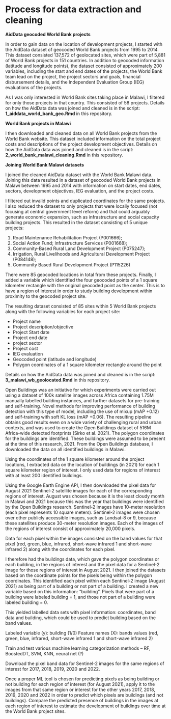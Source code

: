 # Process for data extraction and cleaning

**AidData geocoded World Bank projects** 

In order to gain data on the location of development projects, I started with the AidData dataset of geocoded World Bank projects from 1995 to 2014. This dataset consisted 137,572 of geolocated sites, which were part of 5,881 of World Bank projects in 151 countries. In addition to geocoded information (latitude and longitude points), the dataset consisted of approximately 200 variables, including the start and end dates of the projects, the World Bank team lead on the project, the project sectors and goals, financial disbursement details, and the Independent Evaluation Group (IEG) evaluations of the projects. 

As I was only interested in World Bank sites taking place in Malawi, I filtered for only those projects in that country. This consisted of 58 projects. Details on how the AidData data was joined and cleaned is in the script: **1_aiddata_world_bank_geo.Rmd** in this repository.

**World Bank projects in Malawi**

I then downloaded and cleaned data on all World Bank projects from the World Bank website. This dataset included information on the total project costs and descriptions of the project development objectives. Details on how the AidData data was joined and cleaned is in the script: **2_world_bank_malawi_cleaning.Rmd** in this repository.

**Joining World Bank Malawi datasets**

I joined the cleaned AidData dataset with the World Bank Malawi data. Joining this data resulted in a dataset of geocoded World Bank projects in Malawi between 1995 and 2014 with information on start dates, end dates, sectors, development objectives, IEG evaluation, and the project costs.

I filtered out invalid points and duplicated coordinates for the same projects. I also reduced the dataset to only projects that were locally focused (not focusing at central government level reform) and that could arguably generate economic expansion, such as infrastructure and social capacity building projects. This resulted in the dataset consisting of 5 unique projects: 
1.	Road Maintenance Rehabilitation Project (P001666); 
2.	Social Action Fund; Infrastructure Services (P001668); 
3.	Community-Based Rural Land Development Project (P075247); 
4.	Irrigation, Rural Livelihoods and Agricultural Development Project (P084148); 
5.	Community Based Rural Development Project (P115226)

There were 85 geocoded locations in total from these projects. Finally, I added a variable which identified the four geocoded points of a 1 square kilometer rectangle with the original geocoded point as the center. This is to have a region of interest in order to study building development within proximity to the geocoded project site.

The resulting dataset consisted of 85 sites within 5 World Bank projects along with the following variables for each project site:
-	Project name
-	Project description/objective
-	Project Start date
-	Project end date
- project sector
-	Project cost
- IEG evaluation
-	Geocoded point (latitude and longitude)
-	Polygon coordinates of a 1 square kilometer rectangle around the point

Details on how the AidData data was joined and cleaned is in the script: **3_malawi_wb_geolocated.Rmd** in this repository.

Open Buildings was an initiative for which experiments were carried out using a dataset of 100k satellite images across Africa containing 1.75M manually labelled building instances, and further datasets for pre-training and self-training. Novel methods for improving performance of building detection with this type of model, including the use of mixup (mAP +0.12) and self-training with soft KL loss (mAP +0.06). The resulting pipeline obtains good results even on a wide variety of challenging rural and urban contexts, and was used to create the Open Buildings dataset of 516M Africa-wide detected footprints (Sirko et al. 2021). The polygon coordinates for the buildings are identified. These buildings were assumed to be present at the time of this research, 2021. From the Open Buildings database, I downloaded the data on all identified buildings in Malawi. 

Using the coordinates of the 1 square kilometer around the project locations, I extracted data on the location of buildings (in 2021) for each 1 square kilometer region of interest. I only used data for regions of interest with at least 200 identified buildings. 

Using the Google Earth Engine API, I then downloaded the pixel data for August 2021 Sentinel-2 satellite images for each of the corresponding regions of interest. August was chosen because it is the least cloudy month in Malawi and 2021 because this was the year that buildings were identified by the Open Buildings research. Sentinel-2 images have 10-meter resolution (each pixel represents 10 square meters). Sentinel-2 images were chosen over other publicly accessible images, such as Landsat-8 or 9, because these satellites produce 30-meter resolution images. Each of the images of the regions of interest consist of approximately 20,000 pixels. 

Data for each pixel within the images consisted on the band values for that pixel (red, green, blue, infrared, short-wave infrared 1 and short-wave infrared 2) along with the coordinates for each pixel. 

I therefore had the buildings data, which gave the polygon coordinates or each building, in the regions of interest and the pixel data for a Sentinel-2 image for those regions of interest in August 2021. I then joined the datasets based on the coordinate points for the pixels being within the polygon coordinates. This identified each pixel within each Sentinel-2 image (August 2021) as being part of a building or not part of a building. I created a new variable based on this information: “building”. Pixels that were part of a building were labeled building = 1, and those not part of a building were labeled building = 0. 

This yielded labelled data sets with pixel information: coordinates, band data and building, which could be used to predict building based on the band values.

Labeled variable (y): building (1/0)
Feature names (X): bands values (red, green, blue, infrared, short-wave infrared 1 and short-wave infrared 2)

Train and test various machine learning categorization methods – RF, BoostedDT, SVM, KNN, neural net (?)

Download the pixel band data for Sentinel-2 images for the same regions of interest for 2017, 2018, 2019, 2020 and 2022.

Once a proper ML tool is chosen for predicting pixels as being building or not building for each region of interest (for August 2021), apply it to the images from that same region or interest for the other years 2017, 2018, 2019, 2020 and 2022 in order to predict which pixels are buildings (and not buildings). Compare the predicted presence of buildings in the images at each region of interest to estimate the development of buildings over time at the World Bank project sites. 
